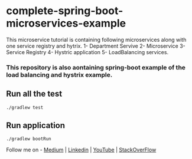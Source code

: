 # complete-spring-boot-microservices-example

This microservice tutorial is containing following microservices along with one service registry and hytrix.
1- Department Servive
2- Microservice
3- Service Registry
4- Hystric application
5- LoadBalancing services.

### This repository is also aontaining spring-boot example of the load balancing and hystrix example.


## Run all the test 

`
./gradlew test
`

## Run application
`
./gradlew bootRun
`


Follow me on - [Medium](https://saurabhshcs.medium.com) | [Linkedin](https://www.linkedin.com/in/saurabhshcs/) | [YouTube](https://www.youtube.com/channel/UCSQqjPw7_tfx1Ie4yYHbcxQ?pbjreload=102) | [StackOverFlow](https://stackoverflow.com/users/10719720/saurabhshcs?tab=profile)

